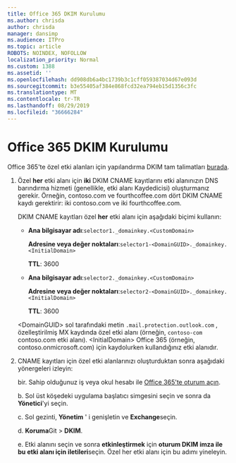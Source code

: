 ```yaml
---
title: Office 365 DKIM Kurulumu
ms.author: chrisda
author: chrisda
manager: dansimp
ms.audience: ITPro
ms.topic: article
ROBOTS: NOINDEX, NOFOLLOW
localization_priority: Normal
ms.custom: 1388
ms.assetid: ''
ms.openlocfilehash: dd908db6a4bc1739b3c1cff059387034d67e093d
ms.sourcegitcommit: b3e55405af384e868fcd32ea794eb15d1356c3fc
ms.translationtype: MT
ms.contentlocale: tr-TR
ms.lasthandoff: 08/29/2019
ms.locfileid: "36666284"
---
```

# <a name="setup-dkim-in-office-365"></a>Office 365 DKIM Kurulumu

Office 365'te özel etki alanları için yapılandırma DKIM tam talimatları [burada](https://docs.microsoft.com/office365/SecurityCompliance/use-dkim-to-validate-outbound-email#what-you-need-to-do-to-manually-set-up-dkim-in-office-365).

1. Özel **her** etki alanı için **iki** DKIM CNAME kayıtlarını etki alanınızın DNS barındırma hizmeti (genellikle, etki alanı Kaydedicisi) oluşturmanız gerekir. Örneğin, contoso.com ve fourthcoffee.com dört DKIM CNAME kaydı gerektirir: iki contoso.com ve iki fourthcoffee.com.

   DKIM CNAME kayıtları özel **her** etki alanı için aşağıdaki biçimi kullanın:

   - **Ana bilgisayar adı**:`selector1._domainkey.<CustomDomain>`

     **Adresine veya değer noktaları**:`selector1-<DomainGUID>._domainkey.<InitialDomain>`

     **TTL**: 3600

   - **Ana bilgisayar adı**:`selector2._domainkey.<CustomDomain>`

     **Adresine veya değer noktaları**:`selector2-<DomainGUID>._domainkey.<InitialDomain>`

     **TTL**: 3600

   \<DomainGUID\> sol tarafındaki metin `.mail.protection.outlook.com` , özelleştirilmiş MX kaydında özel etki alanı (örneğin, `contoso-com` contoso.com etki alanı). \<InitialDomain\> Office 365 (örneğin, contoso.onmicrosoft.com) için kaydolurken kullandığınız etki alanıdır.

2. CNAME kayıtları için özel etki alanlarınızı oluşturduktan sonra aşağıdaki yönergeleri izleyin:

   bir. Sahip olduğunuz iş veya okul hesabı ile [Office 365'te oturum açın](https://support.office.microsoft.com/article/e9eb7d51-5430-4929-91ab-6157c5a050b4).

   b. Sol üst köşedeki uygulama başlatıcı simgesini seçin ve sonra da **Yönetici**'yi seçin.

   c. Sol gezinti, **Yönetim** ' i genişletin ve **Exchange**seçin.

   d. **Koruma**Git > **DKIM**.

   e. Etki alanını seçin ve sonra **etkinleştirmek** için **oturum DKIM imza ile bu etki alanı için iletileri**seçin. Özel her etki alanı için bu adımı yineleyin.
